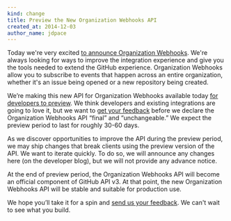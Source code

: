 ```yaml
---
kind: change
title: Preview the New Organization Webhooks API
created_at: 2014-12-03
author_name: jdpace
---
```


Today we're very excited [to announce Organization Webhooks][dotcom-blog-post].
We're always looking for ways to improve the integration experience and give
you the tools needed to extend the GitHub experience. Organization Webhooks
allow you to subscribe to events that happen across an entire
organization, whether it's an issue being opened or a new repository being
created.

We’re making this new API for Organization Webhooks available today [for
developers to preview][docs-preview]. We think developers and existing
integrations are going to love it, but we want to [get your feedback][contact]
before we declare the Organization Webhooks API “final” and “unchangeable.” We
expect the preview period to last for roughly 30-60 days.

As we discover opportunities to improve the API during the preview period, we
may ship changes that break clients using the preview version of the API. We
want to iterate quickly. To do so, we will announce any changes here (on the
developer blog), but we will not provide any advance notice.

At the end of preview period, the Organization Webhooks API will become an
official component of GitHub API v3. At that point, the new Organization
Webhooks API will be stable and suitable for production use.

We hope you’ll take it for a spin and [send us your feedback][contact]. We
can't wait to see what you build.

[dotcom-blog-post]: https://github.com/blog/1933-organization-webhooks
[docs]: /v3/orgs/hooks/
[docs-preview]: /v3/orgs/hooks/#preview-period
[contact]: https://github.com/contact?form[subject]=Organization+Webhooks
